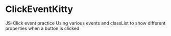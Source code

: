 # ClickEventKitty
JS-Click event practice
Using various events and classList to show different properties when a button is clicked
